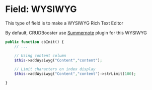 # Field: WYSIWYG
This type of field is to make a WYSIWYG Rich Text Editor

By default, CRUDBooster use [Summernote](https://summernote.org/) plugin for this WYSIWYG

```php
public function cbInit() {
    // ...

    // Using content column
    $this->addWysiwyg("Content","content");

    // Limit characters on index display
    $this->addWysiwyg("Content","content")->strLimit(100);

}
```